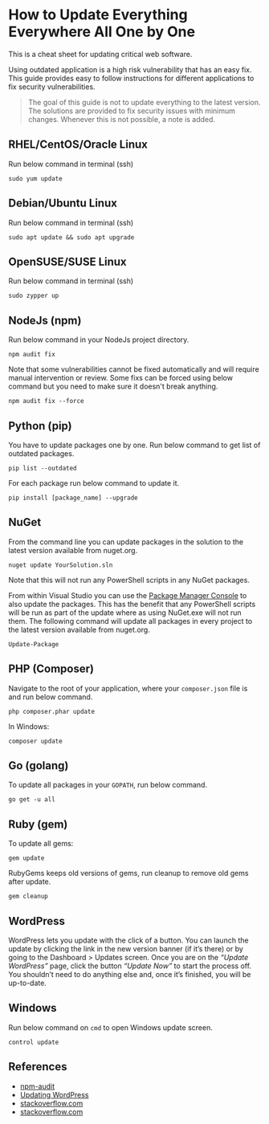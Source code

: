 # How to Update Everything Everywhere All One by One
This is a cheat sheet for updating critical web software.

Using outdated application is a high risk vulnerability that has an easy fix. This guide provides easy to follow instructions for different applications to fix security vulnerabilities.

> The goal of this guide is not to update everything to the latest version. The solutions are provided to fix security issues with minimum changes. Whenever this is not possible, a note is added.

## RHEL/CentOS/Oracle Linux
Run below command in terminal (ssh)
```
sudo yum update
```

## Debian/Ubuntu Linux
Run below command in terminal (ssh)
```
sudo apt update && sudo apt upgrade
```

## OpenSUSE/SUSE Linux
Run below command in terminal (ssh)
```
sudo zypper up
```

## NodeJs (npm)
Run below command in your NodeJs project directory.
```
npm audit fix
```

Note that some vulnerabilities cannot be fixed automatically and will require manual intervention or review.
Some fixs can be forced using below command but you need to make sure it doesn't break anything.
```
npm audit fix --force
```

## Python (pip)
You have to update packages one by one. Run below command to get list of outdated packages.
```
pip list --outdated
```
For each package run below command to update it.
```
pip install [package_name] --upgrade
```

## NuGet
From the command line you can update packages in the solution to the latest version available from nuget.org.
```
nuget update YourSolution.sln
```

Note that this will not run any PowerShell scripts in any NuGet packages.

From within Visual Studio you can use the [Package Manager Console](http://docs.nuget.org/docs/reference/package-manager-console-powershell-reference) to also update the packages. This has the benefit that any PowerShell scripts will be run as part of the update where as using NuGet.exe will not run them. The following command will update all packages in every project to the latest version available from nuget.org.
```
Update-Package
```

## PHP (Composer)
Navigate to the root of your application, where your `composer.json` file is and run below command.
```
php composer.phar update
```
In Windows:
```
composer update
```

## Go (golang)
To update all packages in your `GOPATH`, run below command.
```
go get -u all
```

## Ruby (gem)
To update all gems:
```
gem update
```
RubyGems keeps old versions of gems, run cleanup to remove old gems after update.
```
gem cleanup
```


## WordPress
WordPress lets you update with the click of a button.  You can launch the update by clicking the link in the new version banner (if it’s there) or by going to the Dashboard > Updates screen. Once you are on the *“Update WordPress”* page, click the button *“Update Now”* to start the process off. You shouldn’t need to do anything else and, once it’s finished, you will be up-to-date.

## Windows
Run below command on `cmd` to open Windows update screen.
```
control update
```

## References
- [npm-audit](https://docs.npmjs.com/cli/v8/commands/npm-audit)
- [Updating WordPress](https://wordpress.org/support/article/updating-wordpress/)
- [stackoverflow.com](https://stackoverflow.com/a/6882750)
- [stackoverflow.com](https://stackoverflow.com/a/10383783)
